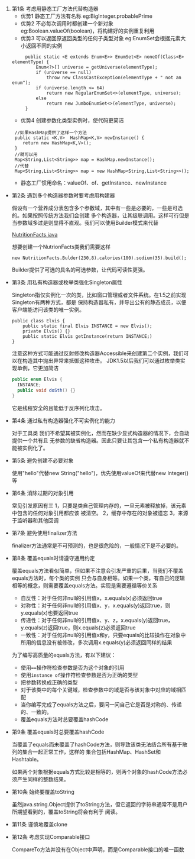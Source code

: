 1. 第1条 考虑用静态工厂方法代替构造器
   - 优势1 静态工厂方法有名称 eg:BigInteger.probablePrime 
   - 优势2 不必每次调用时都创建一个新对象 eg:Boolean.valueOf(boolean)，将构建好的实例重复利用
   - 优势3 可以返回原返回类型的任何子类型对象 eg:EnumSet会根据元素大小返回不同的实例
   ```
        public static <E extends Enum<E>> EnumSet<E> noneOf(Class<E> elementType) {
            Enum<?>[] universe = getUniverse(elementType);
            if (universe == null)
                throw new ClassCastException(elementType + " not an enum");
            if (universe.length <= 64)
                return new RegularEnumSet<>(elementType, universe);
            else
                return new JumboEnumSet<>(elementType, universe);
        }
   ```
   - 优势4 创建参数化类型实例时，使代码更简洁
   ```
    //如果HashMap提供了这样一个方法
    public static <K,V>  HashMap<K,V> newInstance() {
       return new HashMap<K,V>();
    } 
    //就可以用
    Map<String,List<String>> map = HashMap.newInstance();
    //代替
    Map<String,List<String>> map = new HashMap<String,List<String>>();
   ```
   - 静态工厂惯用命名：valueOf、of、getInstance、newInstance
   
- 第2条 遇到多个构造器参数时要考虑用构建器

    假设有一个营养成分表包含多个参数域，其中有一些是必要的，一些是可选的。如果按照传统方法我们会创建
    多个构造器，让其级联调用。这样可行但是当参数域多过是则显得不直观。我们可以使用Builder模式来代替
    
    [NutritionFacts.java](demo/src/NutritionFacts.java)
    
    想要创建一个NutrionFacts类我们需要这样
    ```
    new NutritionFacts.Bulder(230,8).calories(100).sodium(35).build();
    ```
    Builder提供了可选的具名的可选参数，让代码可读性更强。
    
- 第3条 用私有构造器或枚举类强化Singleton属性

    Singleton指仅实例化一次的类，比如窗口管理或者文件系统。在1.5之前实现Singleton有两种方式，都是
    保持构造器私有，并导出公有的静态成员，以便客户端能访问该类的唯一实例。
    ```
    public class Elvis {
        public static final Elvis INSTANCE = new Elvis();
        private Elvis() {}
        public static Elvis getInstance(return INSTANCE;)
    }
    ```
    注意这种方式可能通过反射修改构造器Accessible来创建第二个实例，我们可以在构造其中抛出异常来抵御这种攻击。
    JDK1.5以后我们可以通过枚举类实现单例，它更加简洁
    ```java
    public enum Elvis {
      INSTANCE;
      public void doSth() {}
    }
    ```
    它是线程安全的且能低于反序列化攻击。
    
- 第4条 通过私有构造器强化不可实例化的能力

    对于工具类 我们不希望其被实例化，然而在缺少显式构造器的情况下，会自动提供一个共有且
    无参数的缺省构造器。因此只要让其包含一个私有构造器就不能被实例化了。
   
- 第5条 避免创建不必要对象

    使用"hello"代替new String("hello")，优先使用valueOf来代替new Integer()等
    
- 第6条 消除过期的对象引用

    常见引发原因有三 1，只要是类自己管理内存的，一旦元素被释放掉，该元素中包含的任何对象引用都应该
    被清空。 2，缓存中存在的对象被遗忘 3，来源于监听器和其他回调
    
- 第7条 避免使用finalizer方法

    finalizer方法通常是不可预测的，也是很危险的，一般情况下是不必要的。
    
- 第8条 覆盖equals时请遵守通用约定

    覆盖equals方法看似简单，但如果不注意会引发严重的后果，当我们不覆盖equals方法时，每个类的实例
    只会与自身相等。如果一个类，有自己的逻辑相等的概念，则需要覆盖equals方法。实现是需要遵循等价关系
    - 自反性：对于任何非null的引用值x，x.equals(x)必须返回true
    - 对称性：对于任何非null的引用值x、y，x.equals(y)返回true，则y.equals(x)也要返回true
    - 传递性：对于任何非null的引用值x、y、z，x.equals(y)返回true，y.equals(z)返回true，则x.equals(z)必须返回true
    - 一致性：对于任何非null的引用值x和y，只要equals的比较操作在对象中所用的信息没有被修改，多次调用x.equals(y)必须返回同样的结果
    
    为了编写高质量的equals方法，有以下建议：
    - 使用`==`操作符检查参数是否为这个对象的引用
    - 使用`instance of`操作符检查参数是否为正确的类型
    - 把参数转换成正确的类型
    - 对于该类中的每个关键域，检查参数中的域是否与该对象中对应的域相匹配
    - 当你编写完成了equals方法之后，要问一问自己它是否是对称的、传递的、一致的。
    - 覆盖equals方法时总要覆盖hashCode
    
- 第9条 覆盖equals时总要覆盖hashCode

    当覆盖了equals而未覆盖了hashCode方法，则导致该类无法结合所有基于散列的集合一起正常工作，这样的
    集合包括HashMap、HashSet和Hashtable。
    
    如果两个对象根据equals方式比较是相等的，则两个对象的hashCode方法必须产生同样的整数结果。
    
- 第10条 始终要覆盖toString

    虽然java.string.Object提供了toString方法，但它返回的字符串通常不是用户所期望看到的，覆盖toString将会有利于
    阅读。
    
- 第11条 谨慎地覆盖clone

- 第12条 考虑实现Comparable接口

    CompareTo方法并没有在Object中声明，而是Comparable接口的唯一函数
    
    